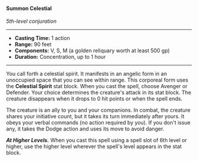 #### Summon Celestial
*5th-level conjuration*
___
- **Casting Time:** 1 action
- **Range:** 90 feet
- **Components:** V, S, M (a golden reliquary worth at least 500 gp)
- **Duration:** Concentration, up to 1 hour
---
You call forth a celestial spirit. It manifests in an angelic form in an unoccupied space that you can see within range. This corporeal form uses the **Celestial Spirit** stat block. When you cast the spell, choose Avenger or Defender. Your choice determines the creature's attack in its stat block. The creature disappears when it drops to 0 hit points or when the spell ends.

The creature is an ally to you and your companions. In combat, the creature shares your initiative count, but it takes its turn immediately after yours. It obeys your verbal commands (no action required by you). If you don't issue any, it takes the Dodge action and uses its move to avoid danger.

***At Higher Levels.*** When you cast this spell using a spell slot of 6th level or higher, use the higher level wherever the spell's level appears in the stat block.